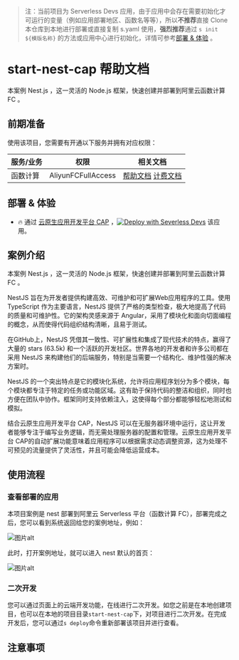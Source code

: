 
> 注：当前项目为 Serverless Devs 应用，由于应用中会存在需要初始化才可运行的变量（例如应用部署地区、函数名等等），所以**不推荐**直接 Clone 本仓库到本地进行部署或直接复制 s.yaml 使用，**强烈推荐**通过 `s init ${模版名称}` 的方法或应用中心进行初始化，详情可参考[部署 & 体验](#部署--体验) 。

# start-nest-cap 帮助文档

<description>

本案例 Nest.js ，这一灵活的 Node.js 框架，快速创建并部署到阿里云函数计算 FC 。

</description>


## 前期准备

使用该项目，您需要有开通以下服务并拥有对应权限：

<service>



| 服务/业务 |  权限  | 相关文档 |
| --- |  --- | --- |
| 函数计算 |  AliyunFCFullAccess | [帮助文档](https://help.aliyun.com/product/2508973.html) [计费文档](https://help.aliyun.com/document_detail/2512928.html) |

</service>

<remark>



</remark>

<disclaimers>



</disclaimers>

## 部署 & 体验

<appcenter>
   
- :fire: 通过 [云原生应用开发平台 CAP](https://devs.console.aliyun.com/applications/create?template=start-nest-cap) ，[![Deploy with Severless Devs](https://img.alicdn.com/imgextra/i1/O1CN01w5RFbX1v45s8TIXPz_!!6000000006118-55-tps-95-28.svg)](https://devs.console.aliyun.com/applications/create?template=start-nest-cap) 该应用。
   
</appcenter>
<deploy>
    
   
</deploy>

## 案例介绍

<appdetail id="flushContent">

本案例 Nest.js ，这一灵活的 Node.js 框架，快速创建并部署到阿里云函数计算 FC 。

NestJS 旨在为开发者提供构建高效、可维护和可扩展Web应用程序的工具。使用 TypeScript 作为主要语言，NestJS 提供了严格的类型检查，极大地提高了代码的质量和可维护性。它的架构灵感来源于 Angular，采用了模块化和面向切面编程的概念，从而使得代码组织结构清晰，且易于测试。

在GitHub上，NestJS 凭借其一致性、可扩展性和集成了现代技术的特点，赢得了大量的 stars (63.5k) 和一个活跃的开发社区。世界各地的开发者和许多公司都在采用 NestJS 来构建他们的后端服务，特别是当需要一个结构化、维护性强的解决方案时。

NestJS 的一个突出特点是它的模块化系统，允许将应用程序划分为多个模块，每个模块都专注于特定的任务或功能区域。这有助于保持代码的整洁和组织，同时也方便在团队中协作。框架同时支持依赖注入，这使得每个部分都能够轻松地测试和模拟。

结合云原生应用开发平台 CAP，NestJS 可以在无服务器环境中运行，这让开发者能够专注于编写业务逻辑，而无需处理服务器的配置和管理。云原生应用开发平台 CAP的自动扩展功能意味着应用程序可以根据需求动态调整资源，这为处理不可预见的流量提供了灵活性，并且可能会降低运营成本。

</appdetail>

## 使用流程

<usedetail id="flushContent">

### 查看部署的应用
本项目案例是 nest 部署到阿里云 Serverless 平台（函数计算 FC），部署完成之后，您可以看到系统返回给您的案例地址，例如：

![图片alt](https://img.alicdn.com/imgextra/i2/O1CN01B5lXdl1cdqHT3P8ps_!!6000000003624-0-tps-1272-342.jpg)

此时，打开案例地址，就可以进入 nest 默认的首页：

![图片alt](https://img.alicdn.com/imgextra/i1/O1CN01wCeC0D238EYKSZW3J_!!6000000007210-0-tps-2518-1454.jpg)

### 二次开发
您可以通过页面上的云端开发功能，在线进行二次开发。如您之前是在本地创建项目，也可以在本地的项目目录`start-nest-cap`下，对项目进行二次开发。在完成开发后，您可以通过`s deploy`命令重新部署该项目并进行查看。

</usedetail>

## 注意事项

<matters id="flushContent">
</matters>
